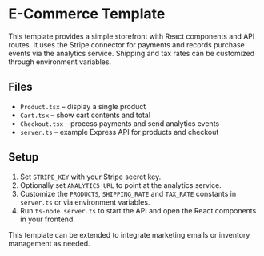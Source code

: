 # E-Commerce Template

This template provides a simple storefront with React components and API routes.
It uses the Stripe connector for payments and records purchase events via the
analytics service. Shipping and tax rates can be customized through environment
variables.

## Files

- `Product.tsx` – display a single product
- `Cart.tsx` – show cart contents and total
- `Checkout.tsx` – process payments and send analytics events
- `server.ts` – example Express API for products and checkout

## Setup

1. Set `STRIPE_KEY` with your Stripe secret key.
2. Optionally set `ANALYTICS_URL` to point at the analytics service.
3. Customize the `PRODUCTS`, `SHIPPING_RATE` and `TAX_RATE` constants in
   `server.ts` or via environment variables.
4. Run `ts-node server.ts` to start the API and open the React components in
your frontend.

This template can be extended to integrate marketing emails or inventory
management as needed.
